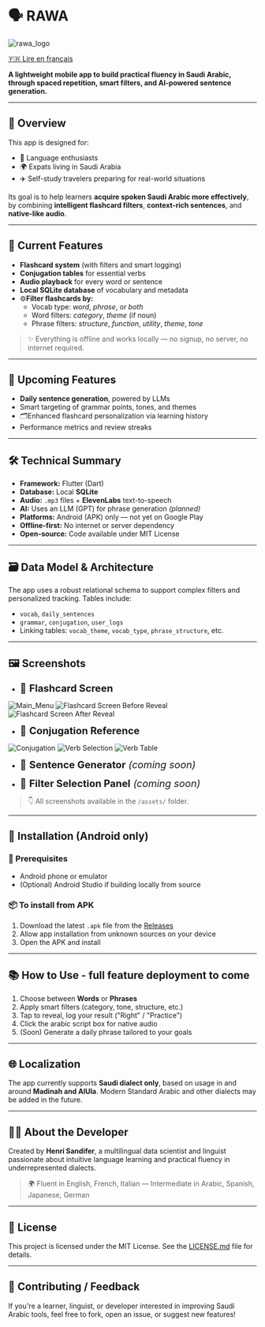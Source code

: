 # 🗣️ RAWA

![rawa_logo](assets/visuals/rawa_logo.png)

[🇫🇷 Lire en français](README.fr.md)

**A lightweight mobile app to build practical fluency in Saudi Arabic, through spaced repetition, smart filters, and AI-powered sentence generation.**

---

## 📱 Overview

This app is designed for:
- 🧠 Language enthusiasts
- 🌍 Expats living in Saudi Arabia
- ✈️ Self-study travelers preparing for real-world situations

Its goal is to help learners **acquire spoken Saudi Arabic more effectively**, by combining **intelligent flashcard filters**, **context-rich sentences**, and **native-like audio**.

---

## 🧠 Current Features

- **Flashcard system** (with filters and smart logging)
- **Conjugation tables** for essential verbs
- **Audio playback** for every word or sentence
- **Local SQLite database** of vocabulary and metadata
- ⚙**Filter flashcards by:**
  - Vocab type: *word*, *phrase*, or *both*
  - Word filters: *category*, *theme* (if noun)
  - Phrase filters: *structure*, *function*, *utility*, *theme*, *tone*

> ✨ Everything is offline and works locally — no signup, no server, no internet required.

---

## 🔮 Upcoming Features

- **Daily sentence generation**, powered by LLMs
- Smart targeting of grammar points, tones, and themes
- 🗂Enhanced flashcard personalization via learning history
- Performance metrics and review streaks

---

## 🛠️ Technical Summary

- **Framework:** Flutter (Dart)
- **Database:** Local **SQLite**
- **Audio:** `.mp3` files + **ElevenLabs** text-to-speech
- **AI:** Uses an LLM (GPT) for phrase generation *(planned)*
- **Platforms:** Android (APK) only — not yet on Google Play
- **Offline-first:** No internet or server dependency
- **Open-source:** Code available under MIT License

---

## 🗃️ Data Model & Architecture

The app uses a robust relational schema to support complex filters and personalized tracking. Tables include:

- `vocab`, `daily_sentences`
- `grammar`, `conjugation`, `user_logs`
- Linking tables: `vocab_theme`, `vocab_type`, `phrase_structure`, etc.

---

## 🖼️ Screenshots

- <span style="font-size: 20px;">📲 **Flashcard Screen**</span>
&nbsp;

![Main_Menu](assets/visuals/main_menu.png)
![Flashcard Screen Before Reveal](assets/visuals/before_reveal.png)
![Flashcard Screen After Reveal](assets/visuals/after_reveal.png)

- <span style="font-size: 20px;">🧮 **Conjugation Reference**</span>
&nbsp;

![Conjugation](assets/visuals/conjugation.png)
![Verb Selection](assets/visuals/verb_selection.png)
![Verb Table](assets/visuals/verb_table.png)

- <span style="font-size: 20px;">🧠 **Sentence Generator** *(coming soon)*</span>
&nbsp;


- <span style="font-size: 20px;">📂 **Filter Selection Panel** *(coming soon)*</span>
&nbsp;


> 👇 All screenshots available in the `/assets/` folder.

---

## 🚀 Installation (Android only)

### 🔧 Prerequisites
- Android phone or emulator
- (Optional) Android Studio if building locally from source

### 📦 To install from APK
1. Download the latest `.apk` file from the [Releases](https://github.com/HenriSandifer/Saudi_Arabic_Flash_Cards_Flutter/releases/latest)
2. Allow app installation from unknown sources on your device
3. Open the APK and install

---

## 📚 How to Use - full feature deployment to come

1. Choose between **Words** or **Phrases**
2. Apply smart filters (category, tone, structure, etc.)
3. Tap to reveal, log your result ("Right" / "Practice")
4. Click the arabic script box for native audio
5. (Soon) Generate a daily phrase tailored to your goals

---

## 🌐 Localization

The app currently supports **Saudi dialect only**, based on usage in and around **Madinah and AlUla**. Modern Standard Arabic and other dialects may be added in the future.

---

## 👨‍💻 About the Developer

Created by **Henri Sandifer**, a multilingual data scientist and linguist passionate about intuitive language learning and practical fluency in underrepresented dialects.

> 🌍 Fluent in English, French, Italian — Intermediate in Arabic, Spanish, Japanese, German

---

## 📄 License

This project is licensed under the MIT License. See the [LICENSE.md](LICENSE.md) file for details.

---

## 🌟 Contributing / Feedback

If you're a learner, linguist, or developer interested in improving Saudi Arabic tools, feel free to fork, open an issue, or suggest new features!
